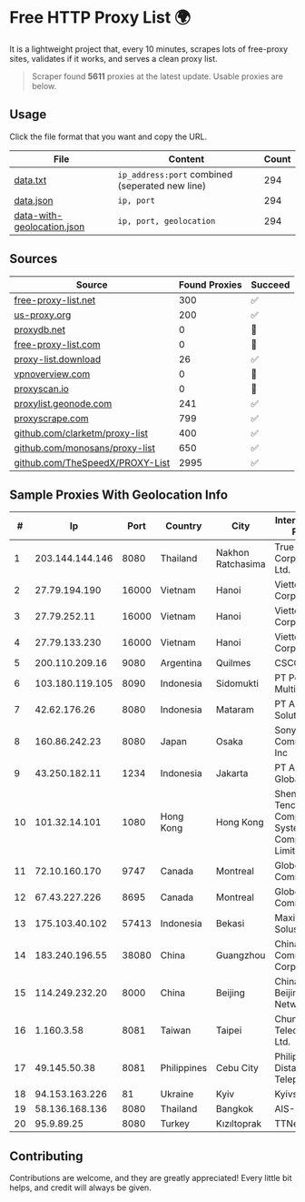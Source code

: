 
# Free HTTP Proxy List 🌍

It is a lightweight project that, every 10 minutes, scrapes lots of free-proxy sites, validates if it works, and serves a clean proxy list.


> Scraper found **5611** proxies at the latest update. Usable proxies are below.

## Usage

Click the file format that you want and copy the URL.


|File|Content|Count|
|----|-------|-----|
|[data.txt](https://raw.githubusercontent.com/themiralay/Proxy-List-World/master/data.txt)|`ip_address:port` combined (seperated new line)|294|
|[data.json](https://raw.githubusercontent.com/themiralay/Proxy-List-World/master/data.json)|`ip, port`|294|
|[data-with-geolocation.json](https://raw.githubusercontent.com/themiralay/Proxy-List-World/master/data-with-geolocation.json)|`ip, port, geolocation`|294|

## Sources

|Source|Found Proxies|Succeed|
|------|-------------|-------|
|[free-proxy-list.net](https://free-proxy-list.net)|300|✅|
|[us-proxy.org](https://www.us-proxy.org)|200|✅|
|[proxydb.net](http://proxydb.net)|0|🚫|
|[free-proxy-list.com](https://free-proxy-list.com/?page=&port=&type%5B%5D=http&type%5B%5D=https&up_time=0&search=Search)|0|🚫|
|[proxy-list.download](https://www.proxy-list.download/HTTP)|26|✅|
|[vpnoverview.com](https://vpnoverview.com/privacy/anonymous-browsing/free-proxy-servers)|0|🚫|
|[proxyscan.io](https://www.proxyscan.io)|0|🚫|
|[proxylist.geonode.com](https://proxylist.geonode.com/api/proxy-list?limit=300&page=1&sort_by=lastChecked&sort_type=desc&protocols=http,https)|241|✅|
|[proxyscrape.com](https://api.proxyscrape.com/v2/?request=displayproxies&protocol=http&timeout=10000&country=all&ssl=all&anonymity=all)|799|✅|
|[github.com/clarketm/proxy-list](https://raw.githubusercontent.com/clarketm/proxy-list/master/proxy-list-raw.txt)|400|✅|
|[github.com/monosans/proxy-list](https://raw.githubusercontent.com/monosans/proxy-list/main/proxies/http.txt)|650|✅|
|[github.com/TheSpeedX/PROXY-List](https://raw.githubusercontent.com/TheSpeedX/PROXY-List/master/http.txt)|2995|✅|


## Sample Proxies With Geolocation Info

|#|Ip|Port|Country|City|Internet Service Provider|
|-|--|----|-------|----|-------------------------|
|1|203.144.144.146|8080|Thailand|Nakhon Ratchasima|True Internet Corporation CO. Ltd.|
|2|27.79.194.190|16000|Vietnam|Hanoi|Viettel Corporation|
|3|27.79.252.11|16000|Vietnam|Hanoi|Viettel Corporation|
|4|27.79.133.230|16000|Vietnam|Hanoi|Viettel Corporation|
|5|200.110.209.16|9080|Argentina|Quilmes|CSCOM|
|6|103.180.119.105|8090|Indonesia|Sidomukti|PT Persada Data Multimedia|
|7|42.62.176.26|8080|Indonesia|Mataram|PT Andira IT Solutions|
|8|160.86.242.23|8080|Japan|Osaka|Sony Network Communications Inc|
|9|43.250.182.11|1234|Indonesia|Jakarta|PT Aris Media Globalindo|
|10|101.32.14.101|1080|Hong Kong|Hong Kong|Shenzhen Tencent Computer Systems Company Limited|
|11|72.10.160.170|9747|Canada|Montreal|GloboTech Communications|
|12|67.43.227.226|8695|Canada|Montreal|GloboTech Communications|
|13|175.103.40.102|57413|Indonesia|Bekasi|Maxindo Mintra Solusi|
|14|183.240.196.55|38080|China|Guangzhou|China Mobile Communications Corporation|
|15|114.249.232.20|8000|China|Beijing|China Unicom Beijing Province Network|
|16|1.160.3.58|8081|Taiwan|Taipei|Chunghwa Telecom Co., Ltd.|
|17|49.145.50.38|8081|Philippines|Cebu City|Philippine Long Distance Telephone Co.|
|18|94.153.163.226|81|Ukraine|Kyiv|Kyivstar UA|
|19|58.136.168.136|8080|Thailand|Bangkok|AIS-Fibre|
|20|95.9.89.25|8080|Turkey|Kızıltoprak|TTNet A.S.|



## Contributing

Contributions are welcome, and they are greatly appreciated! Every
little bit helps, and credit will always be given.

